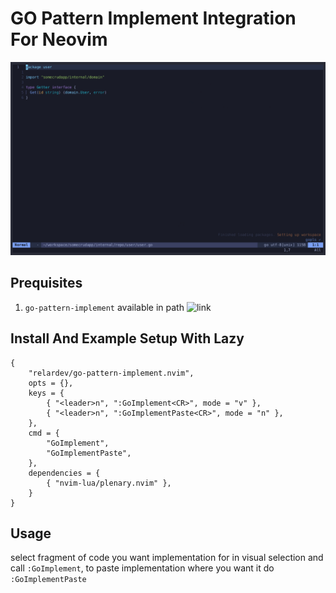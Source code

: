 # GO Pattern Implement Integration For Neovim

![Go Pattern Implement](pattern-implement.gif)

## Prequisites

 1. `go-pattern-implement` available in path ![link](https://github.com/relardev/go-pattern-implement)

## Install And Example Setup With Lazy

```
{
	"relardev/go-pattern-implement.nvim",
	opts = {},
	keys = {
		{ "<leader>n", ":GoImplement<CR>", mode = "v" },
		{ "<leader>n", ":GoImplementPaste<CR>", mode = "n" },
	},
	cmd = {
		"GoImplement",
		"GoImplementPaste",
	},
	dependencies = {
		{ "nvim-lua/plenary.nvim" },
	}
}

```

## Usage

select fragment of code you want implementation for in visual selection and call `:GoImplement`, to paste implementation where you want it do `:GoImplementPaste`
